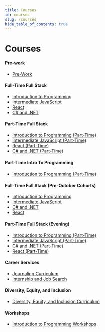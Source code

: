 ```yaml
---
title: Courses
id: courses
slug: /courses
hide_table_of_contents: true
---
```


# Courses

<div className="centering-div" style={{margin: 'auto'  }}>

 <div style={{borderStyle: 'solid' , borderWidth: '2px' , borderColor: 'var(--ifm-color-emphasis-300)' , borderRadius: '20px', marginBottom: '20px' }}> 
    <div className='course-row' style={{margin: '10px'}}>
      <h4>Pre-work</h4>
      <ul>
        <li><a href="https://pre-work.learnhowtoprogram.com/">Pre-Work</a></li>
      </ul>
    </div>
  </div>

 <div style={{borderStyle: 'solid' , borderWidth: '2px' , borderColor: 'var(--ifm-color-emphasis-300)' , borderRadius: '20px', marginBottom: '20px' }}>
    <div className='course-row' style={{columnRule: '1px double var(--ifm-color-emphasis-300)',columns: '200px 3' , margin: '10px'}}>
      <div  className='course-column' style={{breakInside: 'avoid'}}> 
        <h4 >Full-Time Full Stack</h4>
        <ul>
          <li ><a href="https://full-time.learnhowtoprogram.com/introduction-to-programming">Introduction to
              Programming</a></li>
          <li><a href="https://full-time.learnhowtoprogram.com/intermediate-javascript">Intermediate JavaScript</a></li>
          <li><a href="https://full-time.learnhowtoprogram.com/react">React</a></li>
          <li><a href="https://full-time.learnhowtoprogram.com/c-and-net">C# and .NET</a></li>
        </ul>
      </div>
      <div className='course-column' style={{breakInside: 'avoid'}}>
        <h4>Part-Time Full Stack</h4>
        <ul>
          <li><a href="https://part-time.learnhowtoprogram.com/introduction-to-programming">Introduction to Programming
              (Part-Time)</a></li>
          <li><a href="https://part-time.learnhowtoprogram.com/intermediate-javascript">Intermediate JavaScript
              (Part-Time)</a></li>
          <li><a href="https://part-time.learnhowtoprogram.com/react">React (Part-Time)</a></li>
          <li><a href="https://part-time.learnhowtoprogram.com/c-and-net">C# and .NET (Part-Time)</a></li>
        </ul>
      </div>
       <div className='course-column' style={{breakInside: 'avoid'}}>
      <h4>Part-Time Intro To Programming</h4>
      <ul>
        <li><a href="https://part-time.learnhowtoprogram.com/introduction-to-programming">Introduction to Programming
            (Part-Time)</a></li>
      </ul>
    </div>
    </div>
  </div>

  <div style={{borderStyle: 'solid' , borderWidth: '2px' , borderColor: 'var(--ifm-color-emphasis-300)' , borderRadius: '20px', marginBottom: '20px' }}>
    <div className='course-row' style={{columnRule: '1px double var(--ifm-color-emphasis-300)',columns: '200px 2' , margin: '10px' }}>
      <div className='course-column' style={{breakInside: 'avoid'}}> 
        <h4>Full-Time Full Stack (Pre-October Cohorts)</h4>
        <ul>
          <li><a href="https://full-time-pre-october.learnhowtoprogram.com/introduction-to-programming">Introduction to
              Programming</a></li>
          <li><a href="https://full-time-pre-october.learnhowtoprogram.com/intermediate-javascript">Intermediate
              JavaScript</a></li>
          <li><a href="https://full-time-pre-october.learnhowtoprogram.com/c-and-net">C# and .NET</a></li>
          <li><a href="https://full-time-pre-october.learnhowtoprogram.com/react">React</a></li>
        </ul>
      </div>
      <div className='course-column' style={{breakInside: 'avoid'}}>
        <h4>Part-Time Full Stack (Evening)</h4>
        <ul>
          <li><a href="https://part-time-evening.learnhowtoprogram.com/introduction-to-programming">Introduction to
              Programming (Part-Time)</a></li>
          <li><a href="https://part-time-evening.learnhowtoprogram.com/intermediate-javascript">Intermediate JavaScript
              (Part-Time)</a></li>
          <li><a href="https://part-time-evening.learnhowtoprogram.com/c-and-net">C# and .NET (Part-Time)</a></li>
          <li><a href="https://part-time-evening.learnhowtoprogram.com/react">React (Part-Time)</a></li>
        </ul>
    </div>
    </div>
  </div>

  <div style={{borderStyle: 'solid' , borderWidth: '2px' , borderColor: 'var(--ifm-color-emphasis-300)' , borderRadius: '20px' }}>
     <div className='course-row' style={{columnRule: '1px double var(--ifm-color-emphasis-300)',columns: '200px 3' , margin: '10px'}}>
     <div className='course-column' style={{breakInside: 'avoid'}}> 
      <h4>Career Services</h4>
      <ul>
        <li><a href="https://career-services.learnhowtoprogram.com/journaling-curriculum">Journaling Curriculum</a></li>
        <li><a href="https://career-services.learnhowtoprogram.com/internship-and-job-search">Internship and Job
            Search</a></li>
      </ul>
    </div>
      <div className='course-column' style={{breakInside: 'avoid'}}> 
        <h4>Diversity, Equity, and Inclusion</h4>
        <ul>
          <li><a href="https://dei.learnhowtoprogram.com/">Diversity, Equity, and Inclusion Curriculum</a></li>
        </ul>
      </div>
      <div className='course-column' style={{breakInside: 'avoid'}}> 
        <h4>Workshops</h4>
        <ul>
          <li><a href="https://workshops.learnhowtoprogram.com/">Introduction to Programming Workshops</a></li>
        </ul>
      </div>
    </div>
  </div>
</div>
